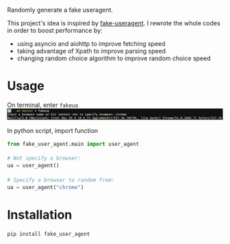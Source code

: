 Randomly generate a fake useragent.

This project's idea is inspired by [fake-useragent](https://github.com/hellysmile/fake-useragent/tree/master/fake_useragent). I rewrote the whole codes in order to boost performance by:
  - using asyncio and aiohttp to improve fetching speed
  - taking advantage of Xpath to improve parsing speed
  - changing random choice algorithm to improve random choice speed

# Usage
On terminal, enter `fakeua`
![](/screenshots/browser.png)

In python script, import function

```python
from fake_user_agent.main import user_agent

# Not specify a browser:
ua = user_agent()    

# Specify a browser to random from:
ua = user_agent("chrome")
```
# Installation
```python
pip install fake_user_agent
```

